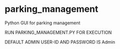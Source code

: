 # parking_management
Python GUI for parking management

RUN PARKING_MANAGEMENT.PY FOR EXECUTION

DEFAULT ADMIN USER-ID AND PASSWORD IS Admin 
